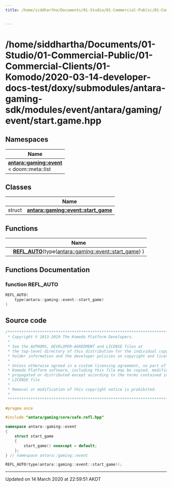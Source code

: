 ```yaml
---
title: /home/siddhartha/Documents/01-Studio/01-Commercial-Public/01-Commercial-Clients/01-Komodo/2020-03-14-developer-docs-test/doxy/submodules/antara-gaming-sdk/modules/event/antara/gaming/event/start.game.hpp


---
```


# /home/siddhartha/Documents/01-Studio/01-Commercial-Public/01-Commercial-Clients/01-Komodo/2020-03-14-developer-docs-test/doxy/submodules/antara-gaming-sdk/modules/event/antara/gaming/event/start.game.hpp







## Namespaces

| Name           |
| -------------- |
| **[antara::gaming::event](Namespaces/namespaceantara_1_1gaming_1_1event.md)** <br>< doom::meta::list  |

## Classes

|                | Name           |
| -------------- | -------------- |
| struct | **[antara::gaming::event::start_game](Classes/structantara_1_1gaming_1_1event_1_1start__game.md)**  |


## Functions

|                | Name           |
| -------------- | -------------- |
|  | **[REFL_AUTO](Files/start_8game_8hpp.md#function-refl_auto)**(type([antara::gaming::event::start_game](Classes/structantara_1_1gaming_1_1event_1_1start__game.md)) )  |







## Functions Documentation

### function REFL_AUTO

```cpp
REFL_AUTO(
    type(antara::gaming::event::start_game) 
)
```
































## Source code

```cpp
/******************************************************************************
 * Copyright © 2013-2019 The Komodo Platform Developers.                      *
 *                                                                            *
 * See the AUTHORS, DEVELOPER-AGREEMENT and LICENSE files at                  *
 * the top-level directory of this distribution for the individual copyright  *
 * holder information and the developer policies on copyright and licensing.  *
 *                                                                            *
 * Unless otherwise agreed in a custom licensing agreement, no part of the    *
 * Komodo Platform software, including this file may be copied, modified,     *
 * propagated or distributed except according to the terms contained in the   *
 * LICENSE file                                                               *
 *                                                                            *
 * Removal or modification of this copyright notice is prohibited.            *
 *                                                                            *
 ******************************************************************************/

#pragma once

#include "antara/gaming/core/safe.refl.hpp"

namespace antara::gaming::event
{
    struct start_game
    {
        start_game() noexcept = default;
    };
} // namespace antara::gaming::event

REFL_AUTO(type(antara::gaming::event::start_game));
```


-------------------------------

Updated on 14 March 2020 at 22:59:51 AKDT
